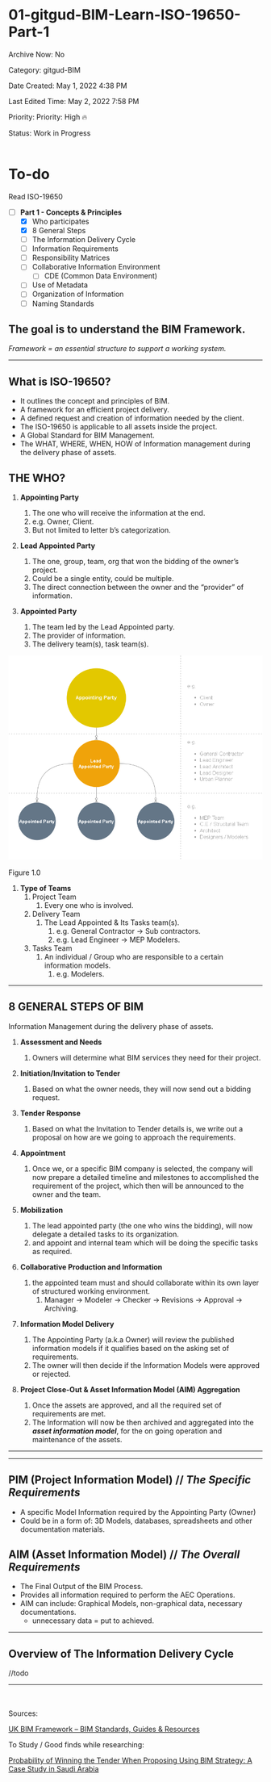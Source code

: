 # 01-gitgud-BIM-Learn-ISO-19650-Part-1

Archive Now: No

Category: gitgud-BIM

Date Created: May 1, 2022 4:38 PM

Last Edited Time: May 2, 2022 7:58 PM

Priority: Priority: High 🔥

Status: Work in Progress
<br>
</br>

# To-do

Read ISO-19650

- [ ]  **Part 1 - Concepts & Principles**
    - [x]  Who participates
    - [x]  8 General Steps
    - [ ]  The Information Delivery Cycle
    - [ ]  Information Requirements
    - [ ]  Responsibility Matrices
    - [ ]  Collaborative Information Environment
        - [ ]  CDE (Common Data Environment)
    - [ ]  Use of Metadata
    - [ ]  Organization of Information
    - [ ]  Naming Standards

## The goal is to understand the BIM Framework.

*Framework = an essential structure to support a working system.*

---

## What is ISO-19650?

- It outlines the concept and principles of BIM.
- A framework for an efficient project delivery.
- A defined request and creation of information needed by the client.
- The ISO-19650 is applicable to all assets inside the project.
- A Global Standard for BIM Management.
- The WHAT, WHERE, WHEN, HOW of Information management during the delivery phase of assets.

## THE WHO?

1. **Appointing Party**
    1. The one who will receive the information at the end.
    2. e.g. Owner, Client.
    3. But not limited to letter b’s categorization.
    
2. **Lead Appointed Party**
    1. The one, group, team, org that won the bidding of the owner’s project.
    2. Could be a single entity, could be multiple.
    3. The direct connection between the owner and the “provider” of information.
    
3. **Appointed Party**
    1. The team led by the Lead Appointed party.
    2. The provider of information.
    3. The delivery team(s), task team(s).

![Figure 1.0](01-gitgud-BIM-Learn-ISO-19650-Part-1/Untitled_Diagram.drawio_(2).png)

Figure 1.0

1. **Type of Teams**
    1. Project Team
        1. Every one who is involved.
    2. Delivery Team
        1. The Lead Appointed & Its Tasks team(s).
            1. e.g. General Contractor → Sub contractors.
            2. e.g. Lead Engineer → MEP Modelers.
    3. Tasks Team
        1. An individual / Group who are responsible to a certain information models.
            1. e.g. Modelers.
        

---

## 8 GENERAL STEPS OF BIM

Information Management during the delivery phase of assets.

1. **Assessment and Needs**
    1. Owners will determine what BIM services they need for their project.
    
2. **Initiation/Invitation to Tender**
    1. Based on what the owner needs, they will now send out a bidding request.

1. **Tender Response**
    1. Based on what the Invitation to Tender details is, we write out a proposal on how are we going to approach the requirements.
    
2. **Appointment**
    1. Once we, or a specific BIM company is selected, the company will now prepare a detailed timeline and milestones to accomplished the requirement of the project, which then will be announced to the owner and the team.
    
3. **Mobilization**
    1. The lead appointed party (the one who wins the bidding), will now delegate a detailed tasks to its organization.
    2. and appoint and internal team which will be doing the specific tasks as required.
    
4. **Collaborative Production and Information**
    1. the appointed team must and should collaborate within its own layer of structured working environment.
        1. Manager → Modeler → Checker → Revisions → Approval → Archiving. 
        
5. **Information Model Delivery**
    1. The Appointing Party (a.k.a Owner) will review the published information models if it qualifies based on the asking set of requirements.
    2. The owner will then decide if the Information Models were approved or rejected.
    
6. **Project Close-Out & Asset Information Model (AIM) Aggregation**
    1. Once the assets are approved, and all the required set of requirements are met.
    2. The Information will now be then archived and aggregated into the ***asset information model***, for the on going operation and maintenance of the assets.
    

---

---

## PIM (Project Information Model) // *The Specific Requirements*

- A specific Model Information required by the Appointing Party (Owner)
- Could be in a form of: 3D Models, databases, spreadsheets and other documentation materials.

## **AIM (Asset Information Model) // *The Overall Requirements***

- The Final Output of the BIM Process.
- Provides all information required to perform the AEC Operations.
- AIM can include: Graphical Models, non-graphical data, necessary documentations.
    - unnecessary data = put to achieved.
    

---

## Overview of The Information Delivery Cycle

//todo

---

<br>
</br>
Sources: 

[UK BIM Framework – BIM Standards, Guides & Resources](https://www.ukbimframework.org/resources/)

To Study / Good finds while researching:

[Probability of Winning the Tender When Proposing Using BIM Strategy: A Case Study in Saudi Arabia](https://www.mdpi.com/2075-5309/11/7/306/pdf?version=1626683377)